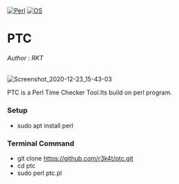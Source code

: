 
[![Perl](https://img.shields.io/badge/Perl-5-orange.svg)](https://metacpan.org/release/perl/)
[![OS](https://img.shields.io/badge/Tested%20On-Linux-orang.svg)](https://en.wikipedia.org/wiki/Linux)

# PTC

<h6>Author : RKT</h6>


![Screenshot_2020-12-23_15-43-03](https://user-images.githubusercontent.com/69615463/102986229-806b5380-4536-11eb-8248-e8099bebdfc3.png)



PTC is a Perl Time Checker Tool.Its build on perl program.


### Setup ###


+ sudo apt install perl


### Terminal Command ###

+ git clone https://github.com/r3k4t/ptc.git
+ cd ptc
+ sudo perl ptc.pl



